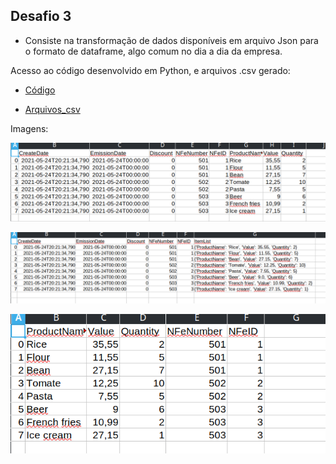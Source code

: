 ## Desafio 3

* Consiste na transformação de dados disponíveis em arquivo Json para o formato de dataframe, algo comum no dia a dia da empresa.

Acesso ao código desenvolvido em Python, e arquivos .csv gerado:

* [Código](src/entregavel_3.py)

* [Arquivos_csv](files)

Imagens:

<p align="center">
  <img src="files/img01.png" >
</p>

<p align="center">
  <img src="files/img02.png" >
</p>

<p align="center">
  <img src="files/img03.png" >
</p>